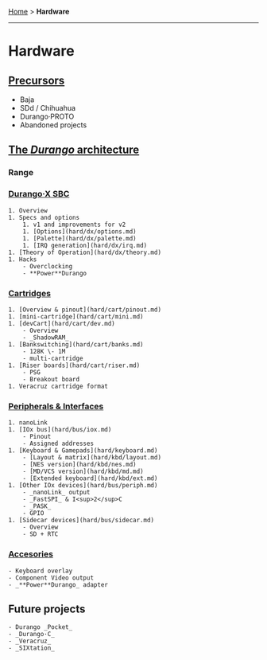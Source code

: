 [Home](index.md) > **Hardware**
___
# Hardware

## [Precursors](hard/previous.md)

- Baja
- SDd / Chihuahua
- Durango·PROTO
- Abandoned projects

## [The _Durango_ architecture](hard/arch.md)

### Range

### [**Durango·X** SBC](hard/durango.md)

	1. Overview
	1. Specs and options
		1. v1 and improvements for v2
		1. [Options](hard/dx/options.md)
		1. [Palette](hard/dx/palette.md)
		1. [IRQ generation](hard/dx/irq.md)
	1. [Theory of Operation](hard/dx/theory.md)
	1. Hacks
		- Overclocking
		- **Power**Durango

### [Cartridges](hard/cartridges.md)

	1. [Overview & pinout](hard/cart/pinout.md)
	1. [mini-cartridge](hard/cart/mini.md)
	1. [devCart](hard/cart/dev.md)
		- Overview
		- _ShadowRAM_
	1. [Bankswitching](hard/cart/banks.md)
		- 128K \- 1M
		- multi-cartridge
	1. [Riser boards](hard/cart/riser.md)
		- PSG
		- Breakout board
	1. Veracruz cartridge format

### [Peripherals & Interfaces](hard/interfaces.md)

	1. nanoLink
	1. [IOx bus](hard/bus/iox.md)
		- Pinout
		- Assigned addresses
	1. [Keyboard & Gamepads](hard/keyboard.md)
		- [Layout & matrix](hard/kbd/layout.md)
		- [NES version](hard/kbd/nes.md)
		- [MD/VCS version](hard/kbd/md.md)
		- [Extended keyboard](hard/kbd/ext.md)
	1. [Other IOx devices](hard/bus/periph.md)
		- _nanoLink_ output
		- _FastSPI_ & I<sup>2</sup>C
		- _PASK_
		- GPIO
	1. [Sidecar devices](hard/bus/sidecar.md)
		- Overview
		- SD + RTC

### [Accesories](hard/acc.md)

	- Keyboard overlay
	- Component Video output
	- _**Power**Durango_ adapter

## Future projects

	- Durango _Pocket_
	- _Durango·C_
	- _Veracruz_
	- _SIXtation_
